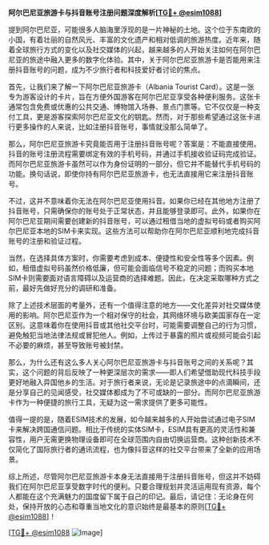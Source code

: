 **阿尔巴尼亚旅游卡与抖音账号注册问题深度解析[[TG💪+ @esim1088](https://t.me/s/esim1088)]**

提到阿尔巴尼亚，可能很多人脑海里浮现的是一片神秘的土地。这个位于东南欧的小国，有着壮丽的自然风光、丰富的文化遗产和相对低调的旅游热度。近年来，随着全球旅行方式的变化以及社交媒体的兴起，越来越多的人开始关注如何在阿尔巴尼亚的旅途中融入更多的数字化体验。其中，关于阿尔巴尼亚旅游卡是否能用来注册抖音账号的问题，成为不少旅行者和科技爱好者讨论的焦点。

首先，让我们来了解一下阿尔巴尼亚旅游卡（Albania Tourist Card）。这是一张专为游客设计的卡片，旨在方便外国游客在阿尔巴尼亚享受各种便利服务。这张卡通常包含免费或优惠的公共交通、博物馆入场券、景点门票等。它不仅仅是一种支付工具，更是游客探索阿尔巴尼亚文化的钥匙。然而，对于那些希望通过这张卡进行更多操作的人来说，比如注册抖音账号，事情就没那么简单了。

那么，阿尔巴尼亚旅游卡究竟能否用于注册抖音账号呢？答案是：不能直接使用。抖音的账号注册流程需要绑定有效的手机号码，并通过手机接收验证码完成验证。而阿尔巴尼亚旅游卡虽然可以作为身份证明的一部分，但它并不能替代手机号码的功能。换句话说，即使你持有阿尔巴尼亚旅游卡，也无法直接用它来注册抖音账号。

不过，这并不意味着你无法在阿尔巴尼亚使用抖音。如果你已经在其他地方注册了抖音账号，只需确保你的账号处于正常状态，并且能够登录即可。此外，如果你在阿尔巴尼亚期间需要创建新的抖音账号，可以通过租借当地的虚拟号码或者购买阿尔巴尼亚本地的SIM卡来实现。这些方法可以帮助你在阿尔巴尼亚顺利地完成抖音账号的注册和验证过程。

当然，在选择具体方案时，你需要考虑到成本、便捷性和安全性等多个因素。例如，租借虚拟号码虽然价格低廉，但可能会面临信号不稳定的问题；而购买本地SIM卡则需要面对语言障碍以及运营商的选择难题。因此，在决定采取哪种方式之前，最好先做好充分的调研和准备。

除了上述技术层面的考量外，还有一个值得注意的地方——文化差异对社交媒体使用的影响。阿尔巴尼亚作为一个相对保守的社会，其网络环境与欧美国家存在一定区别。这意味着你在使用抖音或其他社交平台时，可能需要调整自己的行为习惯，避免触犯当地法律法规或冒犯他人。例如，上传过于暴露的照片或视频可能会引起不必要的麻烦，甚至导致账号被封禁。

那么，为什么还有这么多人关心阿尔巴尼亚旅游卡与抖音账号之间的关系呢？其实，这个问题的背后反映了一种更深层次的需求——即人们希望借助现代科技手段更好地融入异国他乡的生活。对于旅行者来说，无论是记录旅途中的点滴瞬间，还是分享自己的见闻感受，社交媒体都成为了不可或缺的一部分。而阿尔巴尼亚旅游卡作为一种便捷的旅行工具，无疑为这一需求提供了更多可能性。

值得一提的是，随着ESIM技术的发展，如今越来越多的人开始尝试通过电子SIM卡来解决跨国通信问题。相比于传统的实体SIM卡，ESIM具有更高的灵活性和兼容性，用户无需更换物理设备即可在全球范围内自由切换运营商。这种创新技术不仅简化了国际旅行者的通讯流程，也为像抖音这样的社交平台带来了全新的应用场景。

综上所述，尽管阿尔巴尼亚旅游卡本身无法直接用于注册抖音账号，但这并不妨碍我们在阿尔巴尼亚享受数字时代的便利。只要合理规划并灵活运用现有资源，每个人都能在这个充满魅力的国度留下属于自己的印记。最后，请记住：无论身在何处，保持开放的心态和尊重当地文化的意识始终是最基本的原则[[TG💪+ @esim1088](https://t.me/s/esim1088)]！

[[TG💪+ @esim1088](https://t.me/s/esim1088) ![Image](https://i.postimg.cc/4NQfJmqS/Snipaste-2025-05-13-00-14-12.png)]